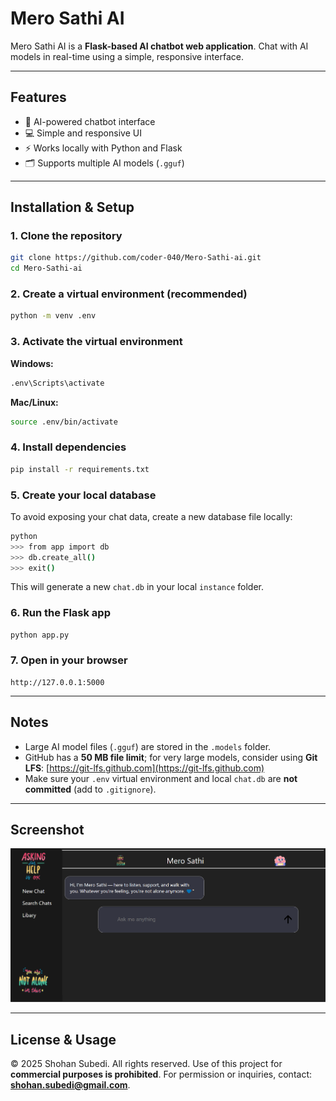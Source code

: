 # Mero Sathi AI

Mero Sathi AI is a **Flask-based AI chatbot web application**.
Chat with AI models in real-time using a simple, responsive interface.

---

## Features

* 🤖 AI-powered chatbot interface
* 💻 Simple and responsive UI
* ⚡ Works locally with Python and Flask
* 🗂 Supports multiple AI models (`.gguf`)

---

## Installation & Setup

### 1. Clone the repository

```bash
git clone https://github.com/coder-040/Mero-Sathi-ai.git
cd Mero-Sathi-ai
```

### 2. Create a virtual environment (recommended)

```bash
python -m venv .env
```

### 3. Activate the virtual environment

**Windows:**

```bash
.env\Scripts\activate
```

**Mac/Linux:**

```bash
source .env/bin/activate
```

### 4. Install dependencies

```bash
pip install -r requirements.txt
```

### 5. Create your local database

To avoid exposing your chat data, create a new database file locally:

```bash
python
>>> from app import db
>>> db.create_all()
>>> exit()
```

This will generate a new `chat.db` in your local `instance` folder.

### 6. Run the Flask app

```bash
python app.py
```

### 7. Open in your browser

```
http://127.0.0.1:5000
```

---

## Notes

* Large AI model files (`.gguf`) are stored in the `.models` folder.
* GitHub has a **50 MB file limit**; for very large models, consider using **Git LFS**: [https://git-lfs.github.com](https://git-lfs.github.com)
* Make sure your `.env` virtual environment and local `chat.db` are **not committed** (add to `.gitignore`).

---

## Screenshot

![Mero Sathi AI Screenshot](static/preview.png)

---

## License & Usage

© 2025 Shohan Subedi. All rights reserved.
Use of this project for **commercial purposes is prohibited**.
For permission or inquiries, contact: **[shohan.subedi@gmail.com](mailto:shohan.subedi@gmail.com)**.
